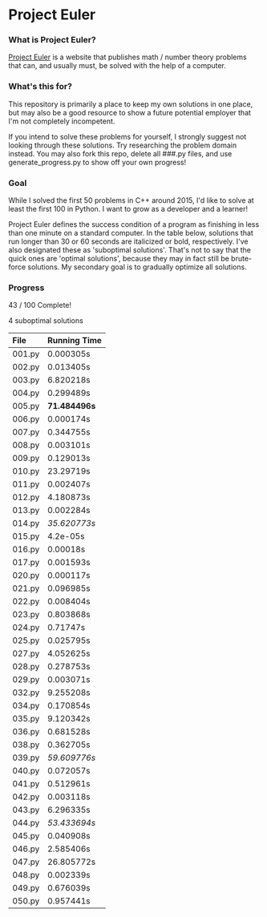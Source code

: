 # Project Euler

### What is Project Euler?
[Project Euler](https://projecteuler.net) is a website that publishes math / number theory problems that can, and usually must, be solved with the 
help of a computer.

### What's this for?
This repository is primarily a place to keep my own solutions in one place, but may also be a good resource to show a 
future potential employer that I'm not completely incompetent.

If you intend to solve these problems for yourself, I strongly suggest not looking through these solutions. Try 
researching the problem domain instead. You may also fork this repo, delete all ###.py files, and use
generate_progress.py to show off your own progress!

### Goal
While I solved the first 50 problems in C++ around 2015, I'd like to solve at least the first 100 in Python. I want to 
grow as a developer and a learner!

Project Euler defines the success condition of a program as finishing in less than one minute on a standard computer. In
the table below, solutions that run longer than 30 or 60 seconds are italicized or bold, respectively. I've also
designated these as 'suboptimal solutions'. That's not to say that the quick ones are 'optimal solutions', because they
may in fact still be brute-force solutions. My secondary goal is to gradually optimize all solutions.

### Progress
43 / 100 Complete!

4 suboptimal solutions

| File   | Running Time |
| :----- | :----------- |
| 001.py | 0.000305s |
| 002.py | 0.013405s |
| 003.py | 6.820218s |
| 004.py | 0.299489s |
| 005.py | **71.484496s** |
| 006.py | 0.000174s |
| 007.py | 0.344755s |
| 008.py | 0.003101s |
| 009.py | 0.129013s |
| 010.py | 23.29719s |
| 011.py | 0.002407s |
| 012.py | 4.180873s |
| 013.py | 0.002284s |
| 014.py | *35.620773s* |
| 015.py | 4.2e-05s |
| 016.py | 0.00018s |
| 017.py | 0.001593s |
| 020.py | 0.000117s |
| 021.py | 0.096985s |
| 022.py | 0.008404s |
| 023.py | 0.803868s |
| 024.py | 0.71747s |
| 025.py | 0.025795s |
| 027.py | 4.052625s |
| 028.py | 0.278753s |
| 029.py | 0.003071s |
| 032.py | 9.255208s |
| 034.py | 0.170854s |
| 035.py | 9.120342s |
| 036.py | 0.681528s |
| 038.py | 0.362705s |
| 039.py | *59.609776s* |
| 040.py | 0.072057s |
| 041.py | 0.512961s |
| 042.py | 0.003118s |
| 043.py | 6.296335s |
| 044.py | *53.433694s* |
| 045.py | 0.040908s |
| 046.py | 2.585406s |
| 047.py | 26.805772s |
| 048.py | 0.002339s |
| 049.py | 0.676039s |
| 050.py | 0.957441s |
